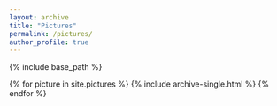 ```yaml
---
layout: archive
title: "Pictures"
permalink: /pictures/
author_profile: true
---
```


{% include base_path %}

{% for picture in site.pictures %}
  {% include archive-single.html %}
{% endfor %}



